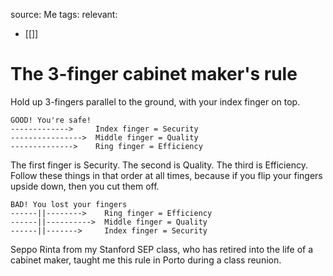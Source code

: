 source: Me
tags:
relevant:
- [[]]

# The 3-finger cabinet maker's rule

Hold up 3-fingers parallel to the ground, with your index finger on top.

```
GOOD! You're safe!
------------->     Index finger = Security
---------------->  Middle finger = Quality
-------------->    Ring finger = Efficiency
```

The first finger is Security. The second is Quality. The third is Efficiency. Follow these things in that order at all times, because if you flip your fingers upside down, then you cut them off.

```
BAD! You lost your fingers
------||-------->    Ring finger = Efficiency
------||---------->  Middle finger = Quality
------||------->     Index finger = Security
```

Seppo Rinta from my Stanford SEP class, who has retired into the life of a cabinet maker, taught me this rule in Porto during a class reunion.
